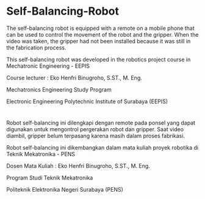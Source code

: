 # Self-Balancing-Robot

The self-balancing robot is equipped with a remote on a mobile phone that can be used to control the movement of the robot and the gripper. When the video was taken, the gripper had not been installed because it was still in the fabrication process.

This self-balancing robot was developed in the robotics project course in Mechatronic Engineering - EEPIS

Course lecturer : Eko Henfri Binugroho, S.ST., M. Eng.

Mechatronics Engineering Study Program

Electronic Engineering Polytechnic Institute of Surabaya (EEPIS)

#

Robot self-balancing ini dilengkapi dengan remote pada ponsel yang dapat digunakan untuk mengontrol pergerakan robot dan gripper. Saat video diambil, gripper belum terpasang karena masih dalam proses fabrikasi.

Robot self-balancing ini dikembangkan dalam mata kuliah proyek robotika di Teknik Mekatronika - PENS

Dosen Mata Kuliah : Eko Henfri Binugroho, S.ST., M. Eng.

Program Studi Teknik Mekatronika

Politeknik Elektronika Negeri Surabaya (PENS)

#
